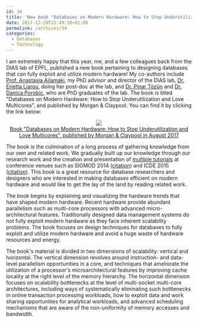 ```yaml
---
id: 34
title: 'New book "Databases on Modern Hardware: How to Stop Underutilization and Love Multicores"'
date: 2017-12-29T22:49:30+01:00
permalink: /archives/34
categories:
  - Databases
  - Technology
---
```

I am extremely happy that this year, me, and a few colleagues back from the DIAS lab of EPFL, published a new book pertaining to designing databases that can fully exploit and utilize modern hardware! My co-authors include [Prof. Anastasia Ailamaki](https://www.linkedin.com/in/natassa/), my PhD advisor and director of the DIAS lab, [Dr. Erietta Liarou](https://sites.google.com/site/eriettaliarou/), doing her post-doc at the lab, and [Dr. Pinar Tözün](http://www.pinartozun.com/) and [Dr. Danica Porobic](http://porobic.net/), who are PhD graduates of the lab. The book is titled "Databases on Modern Hardware: How to Stop Underutilization and Love Multicores", and published by Morgan & Claypool. You can find it by clicking the link below:

<div align="center">
<a href="https://doi.org/10.2200/S00774ED1V01Y201704DTM045"><img src="/assets/posts/2017-12-29-book-db/book.jpg" /><br />Book "Databases on Modern Hardware: How to Stop Underutilization and Love Multicores", published by Morgan & Claypool in August 2017</a>
</div>

The book is the culmination of a long process of gathering knowledge from our own and related work. We gradually built up our knowledge through our research work and the creation and presentation of [multiple tutorials](https://sites.google.com/view/shore-mt/main-page) at conference venues such as SIGMOD 2014 ([citation](http://dl.acm.org/citation.cfm?id=2588892)) and ICDE 2015 ([citation](http://ieeexplore.ieee.org/document/7113419/)). This book is a great resource for database researchers and designers who are interested in making databases efficient on modern hardware and would like to get the lay of the land by reading related work.

The book begins by explaining and visualizing the hardware trends that have shaped modern hardware. Recent hardware provide abundant parallelism such as multi-core processors with advanced micro-architectural features. Traditionally designed data management systems do not fully exploit modern hardware as they face inherent scalability problems. The book focuses on design techniques for databases to fully exploit and utilize modern hardware and avoid a huge waste of hardware resources and energy.

The book's material is divided in two dimensions of scalability: vertical and horizontal. The vertical dimension revolves around instruction- and data-level parallelism opportunities in a core, and techniques that ameliorate the utilization of a processor's microarchitectural features by improving cache locality at the right level of the memory hierarchy. The horizontal dimension focuses on scalability bottlenecks at the level of multi-socket multi-core architectures, including ways of systematically eliminating such bottlenecks in online transaction processing workloads, how to exploit data and work sharing opportunities for analytical workloads, and advanced scheduling mechanisms that are aware of the non-uniformity of memory accesses and bandwidth.